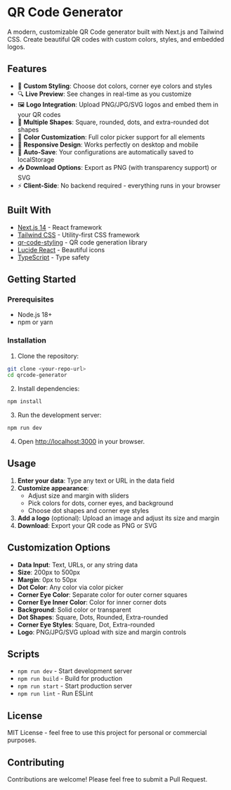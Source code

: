 # QR Code Generator

A modern, customizable QR Code generator built with Next.js and Tailwind CSS. Create beautiful QR codes with custom colors, styles, and embedded logos.

## Features

- 🎨 **Custom Styling**: Choose dot colors, corner eye colors and styles
- 🔍 **Live Preview**: See changes in real-time as you customize
- 🖼️ **Logo Integration**: Upload PNG/JPG/SVG logos and embed them in your QR codes
- 🎯 **Multiple Shapes**: Square, rounded, dots, and extra-rounded dot shapes
- 🌈 **Color Customization**: Full color picker support for all elements
- 📱 **Responsive Design**: Works perfectly on desktop and mobile
- 💾 **Auto-Save**: Your configurations are automatically saved to localStorage
- 📥 **Download Options**: Export as PNG (with transparency support) or SVG
- ⚡ **Client-Side**: No backend required - everything runs in your browser

## Built With

- [Next.js 14](https://nextjs.org/) - React framework
- [Tailwind CSS](https://tailwindcss.com/) - Utility-first CSS framework
- [qr-code-styling](https://github.com/kozakdenys/qr-code-styling) - QR code generation library
- [Lucide React](https://lucide.dev/) - Beautiful icons
- [TypeScript](https://www.typescriptlang.org/) - Type safety

## Getting Started

### Prerequisites

- Node.js 18+
- npm or yarn

### Installation

1. Clone the repository:

```bash
git clone <your-repo-url>
cd qrcode-generator
```

2. Install dependencies:

```bash
npm install
```

3. Run the development server:

```bash
npm run dev
```

4. Open [http://localhost:3000](http://localhost:3000) in your browser.

## Usage

1. **Enter your data**: Type any text or URL in the data field
2. **Customize appearance**:
   - Adjust size and margin with sliders
   - Pick colors for dots, corner eyes, and background
   - Choose dot shapes and corner eye styles
3. **Add a logo** (optional): Upload an image and adjust its size and margin
4. **Download**: Export your QR code as PNG or SVG

## Customization Options

- **Data Input**: Text, URLs, or any string data
- **Size**: 200px to 500px
- **Margin**: 0px to 50px
- **Dot Color**: Any color via color picker
- **Corner Eye Color**: Separate color for outer corner squares
- **Corner Eye Inner Color**: Color for inner corner dots
- **Background**: Solid color or transparent
- **Dot Shapes**: Square, Dots, Rounded, Extra-rounded
- **Corner Eye Styles**: Square, Dot, Extra-rounded
- **Logo**: PNG/JPG/SVG upload with size and margin controls

## Scripts

- `npm run dev` - Start development server
- `npm run build` - Build for production
- `npm run start` - Start production server
- `npm run lint` - Run ESLint

## License

MIT License - feel free to use this project for personal or commercial purposes.

## Contributing

Contributions are welcome! Please feel free to submit a Pull Request.
